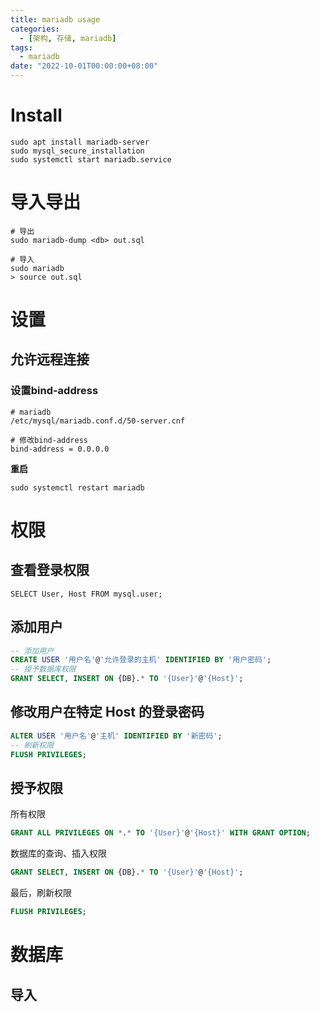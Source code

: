 ```yaml
---
title: mariadb usage
categories: 
  - [架构, 存储, mariadb]
tags:
  - mariadb
date: "2022-10-01T00:00:00+08:00"
---
```


# Install

```shell
sudo apt install mariadb-server
sudo mysql_secure_installation
sudo systemctl start mariadb.service
```

# 导入导出

```shell
# 导出
sudo mariadb-dump <db> out.sql

# 导入
sudo mariadb
> source out.sql
```

# 设置

## 允许远程连接

### 设置bind-address

```shell
# mariadb
/etc/mysql/mariadb.conf.d/50-server.cnf

# 修改bind-address
bind-address = 0.0.0.0
```

**重启**

```shell
sudo systemctl restart mariadb
```

# 权限

## 查看登录权限

```shell
SELECT User, Host FROM mysql.user;
```

## 添加用户

```sql
-- 添加用户
CREATE USER '用户名'@'允许登录的主机' IDENTIFIED BY '用户密码';
-- 授予数据库权限
GRANT SELECT, INSERT ON {DB}.* TO '{User}'@'{Host}';
```

## 修改用户在特定 Host 的登录密码

```sql
ALTER USER '用户名'@'主机' IDENTIFIED BY '新密码';
-- 刷新权限
FLUSH PRIVILEGES; 
```

## 授予权限

所有权限

```sql
GRANT ALL PRIVILEGES ON *.* TO '{User}'@'{Host}' WITH GRANT OPTION;
```

数据库的查询、插入权限

```sql
GRANT SELECT, INSERT ON {DB}.* TO '{User}'@'{Host}';
```

最后，刷新权限

```sql
FLUSH PRIVILEGES;
```

# 数据库

## 导入

```sql
```

